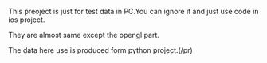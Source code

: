 This preoject is just for test data in PC.You can ignore it and just use code in ios project.
<p>They are almost same except the opengl part.
<p>The data here use is produced form python project.(/pr)